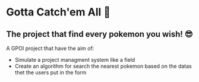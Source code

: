 # Gotta Catch'em All :whale:
## The project that find every pokemon you wish! :sunglasses:
A GPOI project that have the aim of:
- Simulate a project managment system  like a field
- Create an algorithm for search the nearest pokemon based on the datas thet the users put in the form
